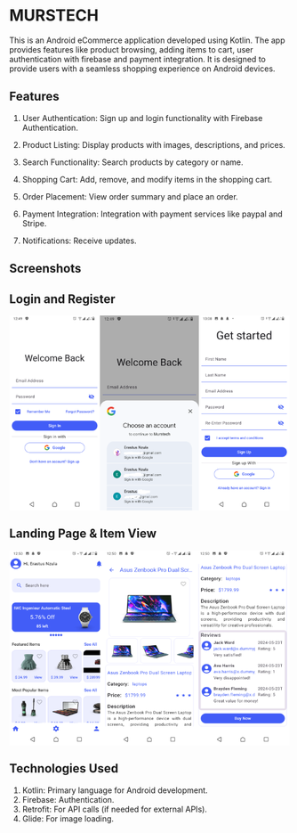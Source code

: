 MURSTECH
========
This is an Android eCommerce application developed using Kotlin. The app provides features like product browsing, adding items to cart, user authentication with firebase and payment integration. It is designed to provide users with a seamless shopping experience on Android devices.

Features
--------
1. User Authentication: Sign up and login functionality with Firebase Authentication.

2. Product Listing: Display products with images, descriptions, and prices.

3. Search Functionality: Search products by category or name.

4. Shopping Cart: Add, remove, and modify items in the shopping cart.

5. Order Placement: View order summary and place an order.

6. Payment Integration: Integration with payment services like paypal and Stripe.

7. Notifications: Receive updates.

Screenshots
-----------

Login and Register 
------------------
<div style="display: flex; justify-content: space-between;">
    <img src="murstech/login.png" alt="" width="200px" height="350px">
    <img src="murstech/login_google.png" alt="" width="200px" height="350px">
    <img src="murstech/register.png" alt="" width="200px" height="350px">
</div>

Landing Page & Item View
----------
<div style="display: flex; justify-content: space-between;">
    <img src="murstech/home.png" alt="" width="200px" height="350px">
    <img src="murstech/item_view_2.png" alt="" width="200px" height="350px">
    <img src="murstech/item_view.png" alt="" width="200px" height="350px">
</div>

Technologies Used
------------------
1. Kotlin: Primary language for Android development.
2. Firebase: Authentication.
3. Retrofit: For API calls (if needed for external APIs).
4. Glide: For image loading.